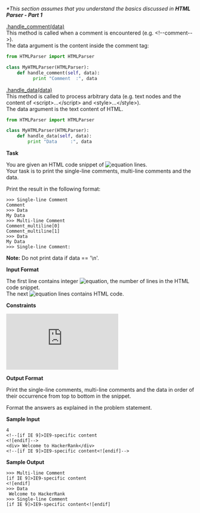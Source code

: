 *\*This section assumes that you understand the basics discussed in __HTML Parser - Part 1__*

[.handle_comment(data)]()<br> 
This method is called when a comment is encountered (e.g. \<!--comment-->). <br>
The data argument is the content inside the comment tag:

```python
from HTMLParser import HTMLParser

class MyHTMLParser(HTMLParser):
    def handle_comment(self, data):
          print "Comment  :", data
```

[.handle_data(data)]()<br> 
This method is called to process arbitrary data (e.g. text nodes and the content of \<script>...\</script> and \<style>...\</style>). <br>
The data argument is the text content of HTML.

```python
from HTMLParser import HTMLParser

class MyHTMLParser(HTMLParser):
    def handle_data(self, data):
        print "Data     :", data
```
__Task__

You are given an HTML code snippet of ![equation](http://latex.codecogs.com/svg.latex?\inline&space;N) lines. <br>
Your task is to print the single-line comments, multi-line comments and the data.

Print the result in the following format:
```commandline
>>> Single-line Comment  
Comment
>>> Data                 
My Data
>>> Multi-line Comment  
Comment_multiline[0]
Comment_multiline[1]
>>> Data
My Data
>>> Single-line Comment:
```  
__Note:__ Do not print data if data == '\n'.

__Input Format__

The first line contains integer ![equation](http://latex.codecogs.com/svg.latex?\inline&space;N), the number of lines in the HTML code snippet. <br>
The next ![equation](http://latex.codecogs.com/svg.latex?\inline&space;N) lines contains HTML code.

__Constraints__

![equation](https://latex.codecogs.com/svg.latex?%5Cinline%200%20%3C%20N%20%3C%20100)

__Output Format__

Print the single-line comments, multi-line comments and the data in order of their occurrence from top to bottom in the snippet.

Format the answers as explained in the problem statement.

__Sample Input__
```commandline
4
<!--[if IE 9]>IE9-specific content
<![endif]-->
<div> Welcome to HackerRank</div>
<!--[if IE 9]>IE9-specific content<![endif]-->
```
__Sample Output__
```commandline
>>> Multi-line Comment
[if IE 9]>IE9-specific content
<![endif]
>>> Data
 Welcome to HackerRank
>>> Single-line Comment
[if IE 9]>IE9-specific content<![endif]
```